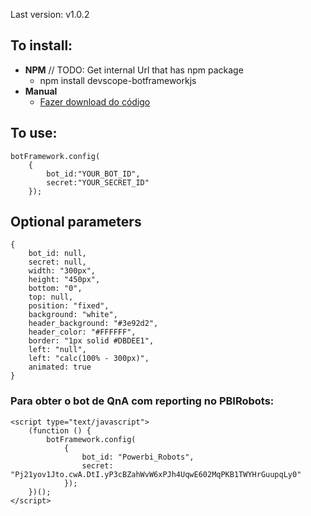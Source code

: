 Last version: v1.0.2

## To install: ##

* **NPM** // TODO: Get internal Url that has npm package
    * npm install devscope-botframeworkjs
* **Manual**
    * [Fazer download do código](https://raw.githubusercontent.com/ruisilva450/devscope-botframeworkjs/master/src/botFramework.js?token=AFYvWufX5ZpuKUCoo90d824b1Sokg_pxks5amEb3wA%3D%3D)

## To use: ##

```
botFramework.config(
    {
        bot_id:"YOUR_BOT_ID",
        secret:"YOUR_SECRET_ID"
    });
```
## Optional parameters ##
```
{
    bot_id: null,
    secret: null,
    width: "300px",
    height: "450px",
    bottom: "0",
    top: null,
    position: "fixed",
    background: "white",
    header_background: "#3e92d2",
    header_color: "#FFFFFF",
    border: "1px solid #DBDEE1",
    left: "null",
    left: "calc(100% - 300px)",
    animated: true
}
```

### Para obter o bot de QnA com reporting no PBIRobots: ###

``` 
<script type="text/javascript">
    (function () {
        botFramework.config(
            {
                bot_id: "Powerbi_Robots",
                secret: "Pj21yov1Jto.cwA.DtI.yP3cBZahWvW6xPJh4UqwE602MqPKB1TWYHrGuupqLy0"
            });
    })();
</script>
```